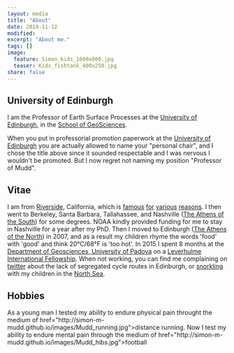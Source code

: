 ```yaml
---
layout: media
title: "About"
date: 2019-11-12
modified:
excerpt: "About me."
tags: []
image:
  feature: Simon_kids_1600x800.jpg
  teaser: Kids_fishtank_400x250.jpg
share: false
---
```


<div class="tiles">

<div class="tile">
  <h2 class="post-title">University of Edinburgh</h2>
  <p class="post-excerpt">I am the Professor of Earth Surface Processes at the <a href="http://www.ed.ac.uk/home">University of Edinburgh</a>,
  in the <a href="http://www.ed.ac.uk/schools-departments/geosciences/">School of GeoSciences</a>.</p>
  <p class="post-excerpt">When you put in professorial promotion paperwork at the <a href="http://www.ed.ac.uk/home">University of Edinburgh</a> you are actually allowed to name your "personal chair", and I chose the title above since it sounded respectable and I was nervous I wouldn't be promoted. But I now regret not naming my position "Professor of Mudd".</p>
</div><!-- /.tile -->

<div class="tile">
  <h2 class="post-title">Vitae</h2>
    <p class="post-excerpt">I am from <a href="https://en.wikipedia.org/wiki/Riverside,_California">Riverside</a>, California, which is <a href="https://en.wikipedia.org/wiki/Washington_navel_orange_tree_(Riverside,_California)">famous</a> <a href="https://newsroom.ucr.edu/2602">for</a> <a href="https://www.google.com/search?safe=active&rlz=1C1GGRV_enGB812GB812&q=riverside+orange+labels&tbm=isch&source=univ&sa=X&ved=2ahUKEwjDmIiB8-LlAhWYEMAKHTgxA6cQsAR6BAgJEAE&biw=1280&bih=610">various</a> <a href="https://www.youtube.com/watch?v=yRNb4GcRhoQ">reasons</a>. I then went to Berkeley, Santa Barbara, Tallahassee, and Nashville (<a href="http://nashville.about.com/od/historyandsites/a/NashHistXline2.htm">The Athens of the South</a>) for some degrees. NOAA kindly provided funding for me to stay in Nashville for a year after my PhD. Then I moved to Edinburgh (<a href="http://www.ewht.org.uk/learning/Athens/why-athens-of-the-north">The Athens of the North</a>) in 2007, and as a result my children rhyme the words 'food' with 'good' and think 20°C/68°F is 'too hot'. In 2015 I spent 8 months at the <a href="https://www.geoscienze.unipd.it/">Department of Geosciences, University of Padova</a> on a <a href="https://www.leverhulme.ac.uk/international-academic-fellowships-2014">Leverhulme International Fellowship</a>. When not working, you can find me complaining on <a href="https://twitter.com/SimonMariusMudd">twitter</a> about the lack of segregated cycle routes in Edinburgh, or <a href="https://scottishwildlifetrust.org.uk/things-to-do/snorkel-trails/">snorkling</a> with my children in the <a href="https://www.seatemperature.org/europe/united-kingdom/scotland/">North Sea</a>.</p> 
 </div><!-- /.tile -->


<div class="tile">
  <h2 class="post-title">Hobbies</h2>
    <p class="post-excerpt">As a young man I tested my ability to endure physical pain throught the medium of <a>href="http://simon-m-mudd.github.io/images/Mudd_running.jpg">distance running</a>. Now I test my ability to endure mental pain through the medium of <a>href="http://simon-m-mudd.github.io/images/Mudd_hibs.jpg">football</a>
    </p> 
 </div><!-- /.tile -->


</div><!-- /.tiles -->
